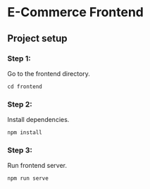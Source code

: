 # E-Commerce Frontend

## Project setup
### Step 1:
Go to the frontend directory.

```
cd frontend
```

### Step 2:
Install dependencies.
```
npm install
```

### Step 3:
Run frontend server.
```
npm run serve
```
<!-- 
### Compiles and minifies for production
```
npm run build
```

### Lints and fixes files
```
npm run lint
```

### Customize configuration
See [Configuration Reference](https://cli.vuejs.org/config/). -->

